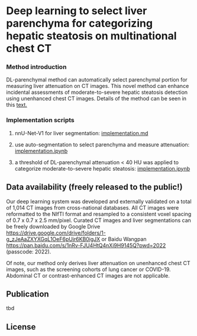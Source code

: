 # Deep learning to select liver parenchyma for categorizing hepatic steatosis on multinational chest CT

### Method introduction

DL-parenchymal method can automatically select parenchymal portion for measuring liver attenuation on CT images. This novel method can enhance incidental assessments of moderate-to-severe hepatic steatosis detection using unenhanced chest CT images. Details of the method can be seen in this [text.](documentation/Method_introduction.md)

### Implementation scripts

1. nnU-Net-V1 for liver segmentation: [implementation.md](documentation/installation_instructions.md)

2. use auto-segmentation to select parenchyma and measure attenuation: [implementation.ipynb](DL_seg_to_select_parenchyma.ipynb)

3. a threshold of DL-parenchymal attenuation < 40 HU was applied to categorize moderate-to-severe hepatic steatosis: [implementation.ipynb](stats_to_figure/230402_github_Figure_S5_cofusion_matrix_95CI.ipynb)

## Data availability (freely released to the public!)

Our deep learning system was developed and externally validated on a total of 1,014 CT images from cross-national databases. All CT images were reformatted to the NIfTI format and resampled to a consistent voxel spacing of 0.7 x 0.7 x 2.5 mm/pixel. Curated CT images and liver segmentations can be freely downloaded by Google Drive https://drive.google.com/drive/folders/1-g_zJeAaZXYXGqL1OeF6pUjr6KB0igJX or Baidu Wangpan https://pan.baidu.com/s/1nRv-FJU4HtQ4nXi9H9145Q?pwd=2022 (passcode: 2022). 

Of note, our method only derives liver attenuation on unenhanced chest CT images, such as the screening cohorts of lung cancer or COVID-19. Abdominal CT or contrast-enhanced CT images are not applicable.

## Publication

tbd

## License
